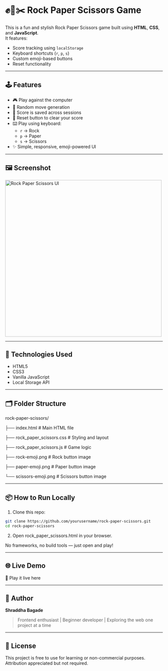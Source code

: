 # ✊📄✂️ Rock Paper Scissors Game

This is a fun and stylish Rock Paper Scissors game built using **HTML**, **CSS**, and **JavaScript**.  
It features:
- Score tracking using `localStorage`
- Keyboard shortcuts (`r`, `p`, `s`)
- Custom emoji-based buttons
- Reset functionality

---

## 🕹️ Features

- 🎮 Play against the computer
- 🧠 Random move generation
- 💾 Score is saved across sessions
- 🔁 Reset button to clear your score
- ⌨️ Play using keyboard:  
  - `r` → Rock  
  - `p` → Paper  
  - `s` → Scissors  
- ✨ Simple, responsive, emoji-powered UI

---

## 🖼️ Screenshot

<img src="./screenshot.png" alt="Rock Paper Scissors UI" width="500"/>

---

## 🚀 Technologies Used

- HTML5
- CSS3
- Vanilla JavaScript
- Local Storage API

---

## 🗂 Folder Structure
rock-paper-scissors/

├── index.html # Main HTML file

├── rock_paper_scissors.css # Styling and layout

├── rock_paper_scissors.js # Game logic

├── rock-emoji.png # Rock button image

├── paper-emoji.png # Paper button image

└── scissors-emoji.png # Scissors button image

---

## 📦 How to Run Locally

1. Clone this repo:
```bash
git clone https://github.com/yourusername/rock-paper-scissors.git
cd rock-paper-scissors
```
2. Open rock_paper_scissors.html in your browser.

No frameworks, no build tools — just open and play!

---
 
## 🌐 Live Demo

🔗 Play it live here

---

## 👤 Author

**Shraddha Bagade**  
> Frontend enthusiast | Beginner developer | Exploring the web one project at a time

---

## 📄 License

This project is free to use for learning or non-commercial purposes. Attribution appreciated but not required.
